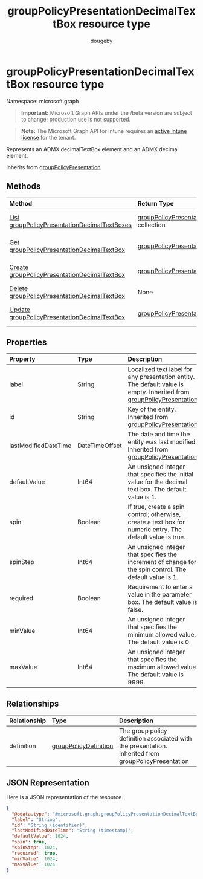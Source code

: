 ﻿---
title: "groupPolicyPresentationDecimalTextBox resource type"
description: "Represents an ADMX decimalTextBox element and an ADMX decimal element."
author: "dougeby"
localization_priority: Normal
ms.prod: "intune"
doc_type: resourcePageType
---

# groupPolicyPresentationDecimalTextBox resource type

Namespace: microsoft.graph

> **Important:** Microsoft Graph APIs under the /beta version are subject to change; production use is not supported.

> **Note:** The Microsoft Graph API for Intune requires an [active Intune license](https://go.microsoft.com/fwlink/?linkid=839381) for the tenant.

Represents an ADMX decimalTextBox element and an ADMX decimal element.

Inherits from [groupPolicyPresentation](../resources/intune-grouppolicy-grouppolicypresentation.md)

## Methods

| Method                                                                                                                    | Return Type                                                                                                                  | Description                                                                                                                                                         |
| :------------------------------------------------------------------------------------------------------------------------ | :--------------------------------------------------------------------------------------------------------------------------- | :------------------------------------------------------------------------------------------------------------------------------------------------------------------ |
| [List groupPolicyPresentationDecimalTextBoxes](../api/intune-grouppolicy-grouppolicypresentationdecimaltextbox-list.md)   | [groupPolicyPresentationDecimalTextBox](../resources/intune-grouppolicy-grouppolicypresentationdecimaltextbox.md) collection | List properties and relationships of the [groupPolicyPresentationDecimalTextBox](../resources/intune-grouppolicy-grouppolicypresentationdecimaltextbox.md) objects. |
| [Get groupPolicyPresentationDecimalTextBox](../api/intune-grouppolicy-grouppolicypresentationdecimaltextbox-get.md)       | [groupPolicyPresentationDecimalTextBox](../resources/intune-grouppolicy-grouppolicypresentationdecimaltextbox.md)            | Read properties and relationships of the [groupPolicyPresentationDecimalTextBox](../resources/intune-grouppolicy-grouppolicypresentationdecimaltextbox.md) object.  |
| [Create groupPolicyPresentationDecimalTextBox](../api/intune-grouppolicy-grouppolicypresentationdecimaltextbox-create.md) | [groupPolicyPresentationDecimalTextBox](../resources/intune-grouppolicy-grouppolicypresentationdecimaltextbox.md)            | Create a new [groupPolicyPresentationDecimalTextBox](../resources/intune-grouppolicy-grouppolicypresentationdecimaltextbox.md) object.                              |
| [Delete groupPolicyPresentationDecimalTextBox](../api/intune-grouppolicy-grouppolicypresentationdecimaltextbox-delete.md) | None                                                                                                                         | Deletes a [groupPolicyPresentationDecimalTextBox](../resources/intune-grouppolicy-grouppolicypresentationdecimaltextbox.md).                                        |
| [Update groupPolicyPresentationDecimalTextBox](../api/intune-grouppolicy-grouppolicypresentationdecimaltextbox-update.md) | [groupPolicyPresentationDecimalTextBox](../resources/intune-grouppolicy-grouppolicypresentationdecimaltextbox.md)            | Update the properties of a [groupPolicyPresentationDecimalTextBox](../resources/intune-grouppolicy-grouppolicypresentationdecimaltextbox.md) object.                |

## Properties

| Property             | Type           | Description                                                                                                                                                                        |
| :------------------- | :------------- | :--------------------------------------------------------------------------------------------------------------------------------------------------------------------------------- |
| label                | String         | Localized text label for any presentation entity. The default value is empty. Inherited from [groupPolicyPresentation](../resources/intune-grouppolicy-grouppolicypresentation.md) |
| id                   | String         | Key of the entity. Inherited from [groupPolicyPresentation](../resources/intune-grouppolicy-grouppolicypresentation.md)                                                            |
| lastModifiedDateTime | DateTimeOffset | The date and time the entity was last modified. Inherited from [groupPolicyPresentation](../resources/intune-grouppolicy-grouppolicypresentation.md)                               |
| defaultValue         | Int64          | An unsigned integer that specifies the initial value for the decimal text box. The default value is 1.                                                                             |
| spin                 | Boolean        | If true, create a spin control; otherwise, create a text box for numeric entry. The default value is true.                                                                         |
| spinStep             | Int64          | An unsigned integer that specifies the increment of change for the spin control. The default value is 1.                                                                           |
| required             | Boolean        | Requirement to enter a value in the parameter box. The default value is false.                                                                                                     |
| minValue             | Int64          | An unsigned integer that specifies the minimum allowed value. The default value is 0.                                                                                              |
| maxValue             | Int64          | An unsigned integer that specifies the maximum allowed value. The default value is 9999.                                                                                           |

## Relationships

| Relationship | Type                                                                              | Description                                                                                                                                                        |
| :----------- | :-------------------------------------------------------------------------------- | :----------------------------------------------------------------------------------------------------------------------------------------------------------------- |
| definition   | [groupPolicyDefinition](../resources/intune-grouppolicy-grouppolicydefinition.md) | The group policy definition associated with the presentation. Inherited from [groupPolicyPresentation](../resources/intune-grouppolicy-grouppolicypresentation.md) |

## JSON Representation

Here is a JSON representation of the resource.

<!-- {
  "blockType": "resource",
  "keyProperty": "id",
  "@odata.type": "microsoft.graph.groupPolicyPresentationDecimalTextBox"
}
-->

```json
{
  "@odata.type": "#microsoft.graph.groupPolicyPresentationDecimalTextBox",
  "label": "String",
  "id": "String (identifier)",
  "lastModifiedDateTime": "String (timestamp)",
  "defaultValue": 1024,
  "spin": true,
  "spinStep": 1024,
  "required": true,
  "minValue": 1024,
  "maxValue": 1024
}
```
